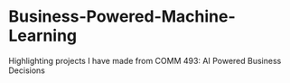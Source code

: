 # Business-Powered-Machine-Learning
Highlighting projects I have made from COMM 493: AI Powered Business Decisions
